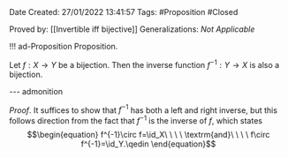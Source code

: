 <br />
<br />

Date Created: 27/01/2022 13:41:57
Tags: #Proposition #Closed 

Proved by: [[Invertible iff bijective]]
Generalizations: _Not Applicable_

!!! ad-Proposition Proposition.

Let $f:X\to Y$ be a bijection. Then the inverse function $f^{-1}:Y\to X$ is also a bijection.

--- admonition

_Proof_. It suffices to show that $f^{-1}$ has both a left and right inverse, but this follows direction from the fact that $f^{-1}$ is the inverse of $f$, which states
$$\begin{equation}
    f^{-1}\circ f=\id_X\ \ \ \ \textrm{and}\ \ \ \ f\circ f^{-1}=\id_Y.\qedin
\end{equation}$$
